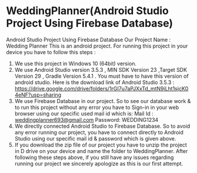 # WeddingPlanner(Android Studio Project Using Firebase Database)
Android Studio Project Using Firebase Database
Our Project Name : Wedding Planner
This is an android project.
For running this project in your device you have to follow this steps :
1. We use this project in Windows 10 (64bit) version.
2. We use Android Studio version 3.5.3  , MIN SDK Version 23 ,Target SDK Version 29 , Gradle Version 5.4.1  .
You must have to have this version of android studio.
Here is the download link of Android Studio 3.5.3 :
https://drive.google.com/drive/folders/1rGI7u7aPJXxTd_mtN9iLht1sjcK04eNF?usp=sharing
3. We use Firebase Database in our project. So to see our database work & to run this project without any error you have to Sign-in in your web browser using our specific used mail id which is:
Mail Id : weddingplanner693@gmail.com
Password: WEDDING1234
4. We directly connected Android Studio to Firebase Database. So to avoid any error running our project, you have to connect directly to Android Studio using our specific mail id & password which is given above.
5. If you download the zip file of our project you have to unzip the project in D drive on your device and name the folder to WeddingPlanner.
After following these steps above, if you still have any issues regarding running our project we sincerely apologize as this is our first attempt.
